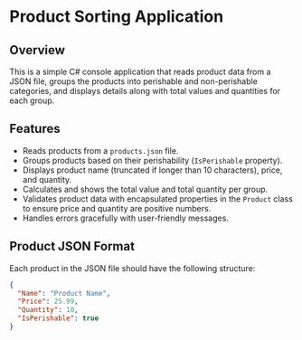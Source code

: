 ﻿# Product Sorting Application

## Overview

This is a simple C# console application that reads product data from a JSON file, groups the products into perishable and non-perishable categories, and displays details along with total values and quantities for each group.

## Features

- Reads products from a `products.json` file.
- Groups products based on their perishability (`IsPerishable` property).
- Displays product name (truncated if longer than 10 characters), price, and quantity.
- Calculates and shows the total value and total quantity per group.
- Validates product data with encapsulated properties in the `Product` class to ensure price and quantity are positive numbers.
- Handles errors gracefully with user-friendly messages.

## Product JSON Format

Each product in the JSON file should have the following structure:

```json
{
  "Name": "Product Name",
  "Price": 25.99,
  "Quantity": 10,
  "IsPerishable": true
}
